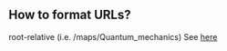 ## How to format URLs?
root-relative (i.e. /maps/Quantum_mechanics)
See [here](https://stackoverflow.com/questions/2005079/absolute-vs-relative-urls)